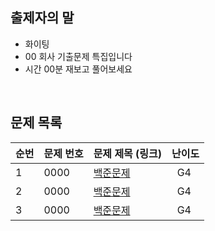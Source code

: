 ## 출제자의 말

- 화이팅
- 00 회사 기출문제 특집입니다
- 시간 00분 재보고 풀어보세요

<br>

## 문제 목록

| **순번** | **문제 번호** | **문제 제목 (링크)**                             | 난이도    |
| -------- | ------------- | ------------------------------------------------ | --------- |
| 1        | 0000          | [백준문제](https://www.acmicpc.net/problem/1062) | &nbsp; G4 |
| 2        | 0000          | [백준문제](https://www.acmicpc.net/problem/1062) | &nbsp; G4 |
| 3        | 0000          | [백준문제](https://www.acmicpc.net/problem/1062) | &nbsp; G4 |

<br>
<br>
